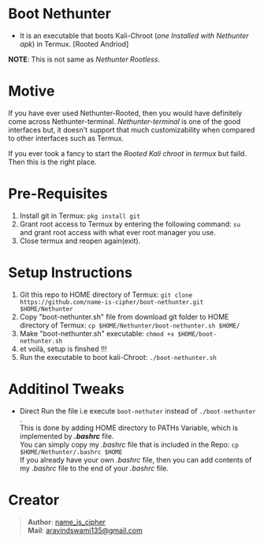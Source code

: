 # Boot Nethunter
- It is an executable that boots Kali-Chroot (_one Installed with Nethunter apk_) in Termux. [Rooted Andriod]

**NOTE**: This is not same as _Nethunter Rootless_.

# Motive
If you have ever used Nethunter-Rooted, then you would have definitely come across Nethunter-terminal. _Nethunter-terminal_ is one of the good interfaces but, it doesn't support that much customizability when compared to other interfaces such as Termux.  

If you ever took a fancy to start the _Rooted Kali chroot_ in _termux_ but faild. Then this is the right place.

# Pre-Requisites
1. Install git in Termux: `pkg install git`
2. Grant root access to Termux by entering the following command: `su`  
   and grant root access with what ever root manager you use.
3. Close termux and reopen again(exit).

# Setup Instructions
1. Git this repo to HOME directory of Termux: `git clone https://github.com/name-is-cipher/boot-nethunter.git $HOME/Nethunter`
2. Copy "boot-nethunter.sh" file from download git folder to HOME directory of Termux: `cp $HOME/Nethunter/boot-nethunter.sh $HOME/`
3. Make "boot-nethunter.sh" executable: `chmod +x $HOME/boot-nethunter.sh`
5. et voilà, setup is finshed !!!
6. Run the executable to boot kali-Chroot: `./boot-nethunter.sh`

# Additinol Tweaks
- Direct Run the file i.e execute `boot-nethuter` instead of `./boot-nethunter` .  
  This is done by adding HOME directory to PATHs Variable, which is implemented by _**.bashrc**_ file.  
  You can simply copy my _.bashrc_ file that is included in the Repo: `cp $HOME/Nethunter/.bashrc $HOME`     
If you already have your own _.bashrc_ file, then you can add contents of my  _.bashrc_ file to the end of your _.bashrc_ file.

# Creator
> **Author**: [name_is_cipher](https://github.com/name-is-cipher)  
> **Mail**: aravindswami135@gmail.com

